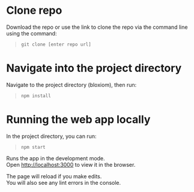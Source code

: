 # Clone repo #
Download the repo or use the link to clone the repo via the command line using the command: 
>`git clone [enter repo url]`

# Navigate into the project directory #
Navigate to the project directory (bloxiom), then run:
>`npm install`

# Running the web app locally #
In the project directory, you can run:
>`npm start`

Runs the app in the development mode.<br />
Open [http://localhost:3000](http://localhost:3000) to view it in the browser.

The page will reload if you make edits.<br />
You will also see any lint errors in the console.
